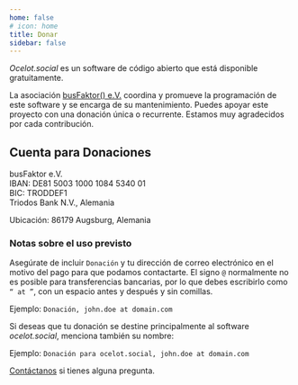 ```yaml
---
home: false
# icon: home
title: Donar
sidebar: false
---
```


*Ocelot.social* es un software de código abierto que está disponible gratuitamente.

La asociación [busFaktor() e.V.](https://busfaktor.org/en/) coordina y promueve la programación de este software y se encarga de su mantenimiento.
Puedes apoyar este proyecto con una donación única o recurrente.
Estamos muy agradecidos por cada contribución.

## Cuenta para Donaciones

busFaktor e.V.  
IBAN: DE81 5003 1000 1084 5340 01  
BIC: TRODDEF1  
Triodos Bank N.V., Alemania

Ubicación: 86179 Augsburg, Alemania

### Notas sobre el uso previsto

Asegúrate de incluir `Donación` y tu dirección de correo electrónico en el motivo del pago para que podamos contactarte. El signo `@` normalmente no es posible para transferencias bancarias, por lo que debes escribirlo como `“ at ”`, con un espacio antes y después y sin comillas.

Ejemplo: `Donación, john.doe at domain.com`

Si deseas que tu donación se destine principalmente al software *ocelot.social*, menciona también su nombre:

Ejemplo: `Donación para ocelot.social, john.doe at domain.com`

[Contáctanos](/es/contact/) si tienes alguna pregunta.
